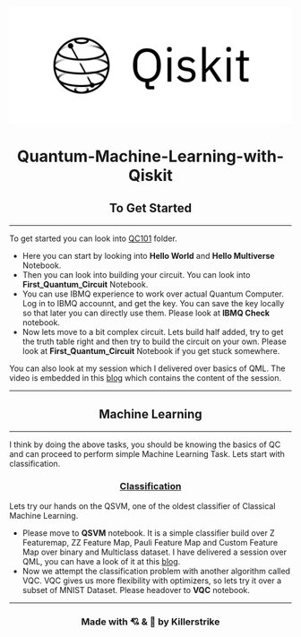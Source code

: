 <div align="center">
<img src="Assets/Qiskit_logo.png" >
</div>

<h1 align="center">Quantum-Machine-Learning-with-Qiskit</h1>

<h2 align="center">To Get Started</h2>

---

To get started you can look into [QC101](QC-101/) folder. 
* Here you can start by looking into **Hello World** and **Hello Multiverse** Notebook.
* Then you can look into building your circuit. You can look into **First_Quantum_Circuit** Notebook.
* You can use IBMQ experience to work over actual Quantum Computer. Log in to IBMQ accounnt, and get the key. You can save the key locally so that later you can directly use them. Please look at **IBMQ Check** notebook.
* Now lets move to a bit complex circuit. Lets build half added, try to get the truth table right and then try to build the circuit on your own. Please look at **First_Quantum_Circuit** Notebook if you get stuck somewhere.

You can also look at my session which I delivered over basics of QML. The video is embedded in this [blog](https://medium.com/quantumcomputingindia/quantum-machine-learning-101-5428062822d1) which contains the content of the session.

---

<h2 align="center">Machine Learning</h2>

---

I think by doing the above tasks, you should be knowing the basics of QC and can proceed to perform simple Machine Learning Task. Lets start with classification.

<h3 align="center"> <a  href='./Classification/'>Classification</a> </h3>

Lets try our hands on the QSVM, one of the oldest classifier of Classical Machine Learning. 
* Please move to **QSVM** notebook. It is a simple classifier build over Z Featuremap, ZZ Feature Map, Pauli Feature Map and Custom Feature Map over binary and Multiclass dataset. I have delivered a session over QML, you can have a look of it at this [blog](https://medium.com/quantumcomputingindia/quantum-machine-learning-102-qsvm-using-qiskit-731956231a54).
* Now we attempt the classification problem with another algorithm called VQC. VQC gives us more flexibility with optimizers, so lets try it over a subset of MNIST Dataset. Please headover to **VQC** notebook.

---

<h3 align="center">Made with 💘 & 🍻 by Killerstrike</h3>
